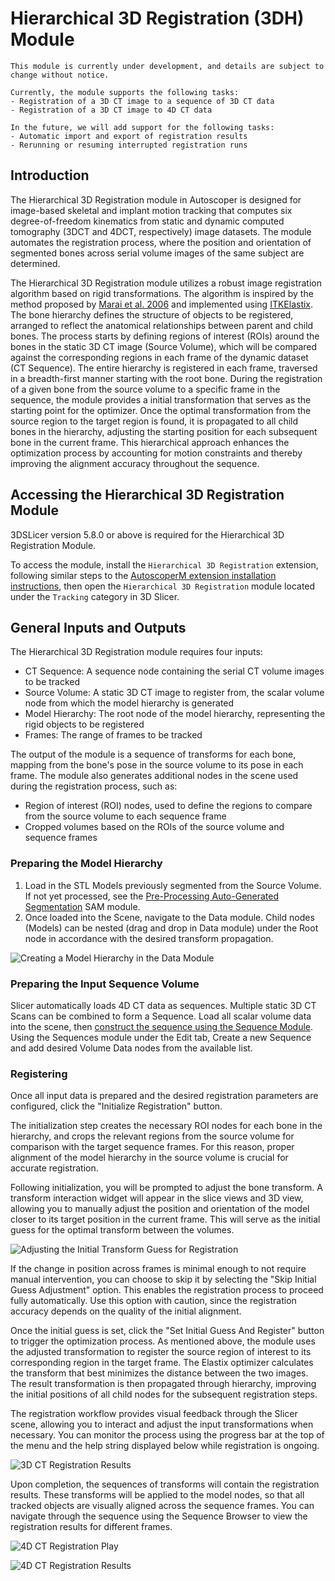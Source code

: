 # Hierarchical 3D Registration (3DH) Module

```{warning}
This module is currently under development, and details are subject to change without notice.

Currently, the module supports the following tasks:
- Registration of a 3D CT image to a sequence of 3D CT data
- Registration of a 3D CT image to 4D CT data

In the future, we will add support for the following tasks:
- Automatic import and export of registration results
- Rerunning or resuming interrupted registration runs
```

## Introduction

The Hierarchical 3D Registration module in Autoscoper is designed for image-based skeletal and implant motion tracking that computes six degree-of-freedom kinematics from static and dynamic computed tomography (3DCT and 4DCT, respectively) image datasets. The module automates the registration process, where the position and orientation of segmented bones across serial volume images of the same subject are determined.

The Hierarchical 3D Registration module utilizes a robust image registration algorithm based on rigid transformations. The algorithm is inspired by the method proposed by [Marai et al. 2006](http://dx.doi.org/10.1109/TMI.2005.862151) and implemented using [ITKElastix](https://elastix.dev/index.php). The bone hierarchy defines the structure of objects to be registered, arranged to reflect the anatomical relationships between parent and child bones. The process starts by defining regions of interest (ROIs) around the bones in the static 3D CT image (Source Volume), which will be compared against the corresponding regions in each frame of the dynamic dataset (CT Sequence). The entire hierarchy is registered in each frame, traversed in a breadth-first manner  starting with the root bone. During the registration of a given bone from the source volume to a specific frame in the sequence, the module provides a initial transformation that serves as the starting point for the optimizer. Once the optimal transformation from the source region to the target region is found, it is propagated to all child bones in the hierarchy, adjusting the starting position for each subsequent bone in the current frame. This hierarchical approach enhances the optimization process by accounting for motion constraints and thereby improving the alignment accuracy throughout the sequence.

## Accessing the Hierarchical 3D Registration Module

3DSLicer version 5.8.0 or above is required for the Hierarchical 3D Registration Module.

To access the module, install the `Hierarchical 3D Registration` extension, following similar steps to the [AutoscoperM extension installation instructions](../getting-started.md#installing-slicerautoscoperm), then open the `Hierarchical 3D Registration` module located under the `Tracking` category in 3D Slicer.

## General Inputs and Outputs

The Hierarchical 3D Registration module requires four inputs:

* CT Sequence: A sequence node containing the serial CT volume images to be tracked
* Source Volume: A static 3D CT image to register from, the scalar volume node from which the model hierarchy is generated
* Model Hierarchy: The root node of the model hierarchy, representing the rigid objects to be registered
* Frames: The range of frames to be tracked

The output of the module is a sequence of transforms for each bone, mapping from the bone's pose in the source volume to its pose in each frame. The module also generates additional nodes in the scene used during the registration process, such as:
* Region of interest (ROI) nodes, used to define the regions to compare from the source volume to each sequence frame
* Cropped volumes based on the ROIs of the source volume and sequence frames

<!-- ![Hierarchical 3D Registration Module UI Overview](TODO.png) -->

### Preparing the Model Hierarchy

1) Load in the STL Models previously segmented from the Source Volume. If not yet processed, see the [Pre-Processing Auto-Generated Segmentation](pre-processing-module.md#auto-generated-segmentations) SAM module.
2) Once loaded into the Scene, navigate to the Data module. Child nodes (Models) can be nested (drag and drop in Data module) under the Root node in accordance with the desired transform propagation.

![Creating a Model Hierarchy in the Data Module](https://github.com/BrownBiomechanics/Autoscoper/releases/download/docs-resources/model_hier_demo.gif)


### Preparing the Input Sequence Volume

Slicer automatically loads 4D CT data as sequences. Multiple static 3D CT Scans can be combined to form a Sequence. Load all scalar volume data into the scene, then [construct the sequence using the Sequence Module](https://slicer.readthedocs.io/en/latest/user_guide/modules/sequences.html#creating-sequences-from-a-set-of-nodes). Using the Sequences module under the Edit tab, Create a new Sequence and add desired Volume Data nodes from the available list.


### Registering

Once all input data is prepared and the desired registration parameters are configured, click the "Initialize Registration" button.

The initialization step creates the necessary ROI nodes for each bone in the hierarchy, and crops the relevant regions from the source volume for comparison with the target sequence frames. For this reason, proper alignment of the model hierarchy in the source volume is crucial for accurate registration.

Following initialization, you will be prompted to adjust the bone transform. A transform interaction widget will appear in the slice views and 3D view, allowing you to manually adjust the position and orientation of the model closer to its target position in the current frame. This will serve as the initial guess for the optimal transform between the volumes.

![Adjusting the Initial Transform Guess for Registration](https://github.com/BrownBiomechanics/Autoscoper/releases/download/docs-resources/Registering.gif)

If the change in position across frames is minimal enough to not require manual intervention, you can choose to skip it by selecting the "Skip Initial Guess Adjustment" option. This enables the registration process to proceed fully automatically. Use this option with caution, since the registration accuracy depends on the quality of the initial alignment.

Once the initial guess is set, click the "Set Initial Guess And Register" button to trigger the optimization process. As mentioned above, the module uses the adjusted transformation to register the source region of interest to its corresponding region in the target frame. The Elastix optimizer calculates the transform that best minimizes the distance between the two images. The result transformation is then propagated through hierarchy, improving the initial positions of all child nodes for the subsequent registration steps.

The registration workflow provides visual feedback through the Slicer scene, allowing you to interact and adjust the input transformations when necessary. You can monitor the process using the progress bar at the top of the menu and the help string displayed below while registration is ongoing.

![3D CT Registration Results](https://github.com/BrownBiomechanics/Autoscoper/releases/download/docs-resources/final_registration_success.png)

Upon completion, the sequences of transforms will contain the registration results. These transforms will be applied to the model nodes, so that all tracked objects are visually aligned across the sequence frames. You can navigate through the sequence using the Sequence Browser to view the registration results for different frames.

![4D CT Registration Play](https://github.com/BrownBiomechanics/Autoscoper/releases/download/docs-resources/4dctAction.gif)

![4D CT Registration Results](https://github.com/BrownBiomechanics/Autoscoper/releases/download/docs-resources/4dctReg.PNG)
